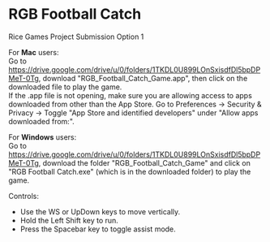 # RGB Football Catch

Rice Games Project Submission Option 1

For **Mac** users:  
Go to https://drive.google.com/drive/u/0/folders/1TKDL0U899LOnSxisdfDl5bpDPMeT-0Tg, download "RGB_Football_Catch_Game.app", then click on the downloaded file to play the game.  
If the .app file is not opening, make sure you are allowing access to apps downloaded from other than the App Store. Go to Preferences -> Security & Privacy -> Toggle "App Store and identified developers" under "Allow apps downloaded from:". 

For **Windows** users:  
Go to https://drive.google.com/drive/u/0/folders/1TKDL0U899LOnSxisdfDl5bpDPMeT-0Tg, download the folder "RGB_Football_Catch_Game" and click on "RGB Football Catch.exe" (which is in the downloaded folder) to play the game. 

Controls:  
- Use the WS or UpDown keys to move vertically. 
- Hold the Left Shift key to run.
- Press the Spacebar key to toggle assist mode. 